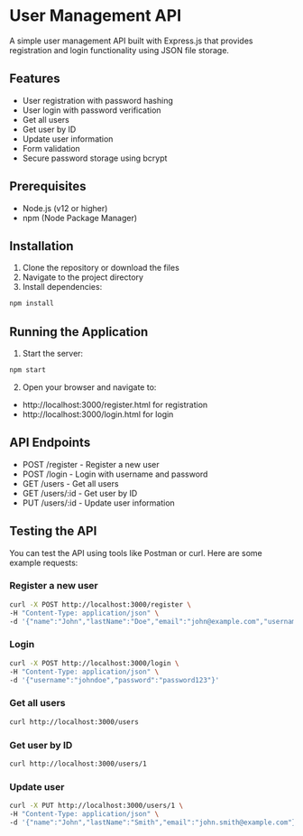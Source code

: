 # User Management API

A simple user management API built with Express.js that provides registration and login functionality using JSON file storage.

## Features

- User registration with password hashing
- User login with password verification
- Get all users
- Get user by ID
- Update user information
- Form validation
- Secure password storage using bcrypt

## Prerequisites

- Node.js (v12 or higher)
- npm (Node Package Manager)

## Installation

1. Clone the repository or download the files
2. Navigate to the project directory
3. Install dependencies:
```bash
npm install
```

## Running the Application

1. Start the server:
```bash
npm start
```

2. Open your browser and navigate to:
- http://localhost:3000/register.html for registration
- http://localhost:3000/login.html for login

## API Endpoints

- POST /register - Register a new user
- POST /login - Login with username and password
- GET /users - Get all users
- GET /users/:id - Get user by ID
- PUT /users/:id - Update user information

## Testing the API

You can test the API using tools like Postman or curl. Here are some example requests:

### Register a new user
```bash
curl -X POST http://localhost:3000/register \
-H "Content-Type: application/json" \
-d '{"name":"John","lastName":"Doe","email":"john@example.com","username":"johndoe","password":"password123"}'
```

### Login
```bash
curl -X POST http://localhost:3000/login \
-H "Content-Type: application/json" \
-d '{"username":"johndoe","password":"password123"}'
```

### Get all users
```bash
curl http://localhost:3000/users
```

### Get user by ID
```bash
curl http://localhost:3000/users/1
```

### Update user
```bash
curl -X PUT http://localhost:3000/users/1 \
-H "Content-Type: application/json" \
-d '{"name":"John","lastName":"Smith","email":"john.smith@example.com"}'
``` 